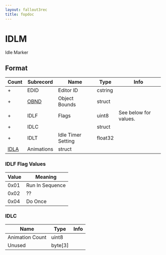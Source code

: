 ```yaml
---
layout: fallout3rec
title: fopdoc
---
```

IDLM
====

Idle Marker

## Format

Count | Subrecord | Name | Type | Info
------|-------|------|------|-----
+ | EDID | Editor ID | cstring |
+ | [OBND](Subrecords/OBND.html) | Object Bounds | struct |
+ | IDLF | Flags | uint8 | See below for values.
+ | IDLC | | struct |
+ | IDLT | Idle Timer Setting | float32 |
 | [IDLA](Subrecords/IDLA.html) | Animations | struct |

### IDLF Flag Values

Value | Meaning
------|--------
0x01 | Run In Sequence
0x02 | ??
0x04 | Do Once

### IDLC

Name | Type | Info
-----|------|-----
Animation Count | uint8 |
Unused | byte[3] |
